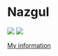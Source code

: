 # Nazgul

![](https://raw.githubusercontent.com/NazgulM/github-stats/master/generated/overview.svg#gh-dark-mode-only)
![](https://raw.githubusercontent.com/NazgulM/github-stats/master/generated/overview.svg#gh-light-mode-only)

[My information](https://maniyasovan.wixsite.com/nazgulm)

